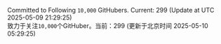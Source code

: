 Committed to Following `10,000` GitHubers. Current: <!-- FOLLOWING_COUNT -->299<!-- FOLLOWING_COUNT --> (Update at UTC <!-- LAST_UPDATED -->2025-05-09 21:29:25<!-- LAST_UPDATED -->)<br>
致力于关注`10,000`个GitHuber。当前：<!-- FOLLOWING_COUNT -->299<!-- FOLLOWING_COUNT --> (更新于北京时间 <!-- LAST_UPDATED_CST -->2025-05-10 05:29:25<!-- LAST_UPDATED_CST -->)
